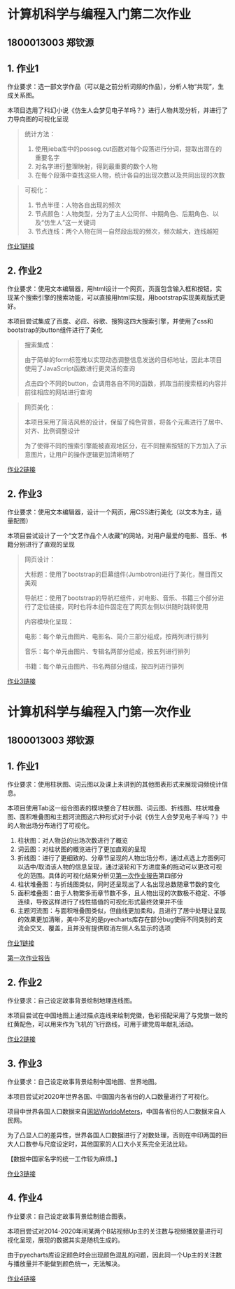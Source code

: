 # 计算机科学与编程入门第二次作业

## 1800013003 郑钦源

## 1. 作业1

作业要求：选一部文学作品（可以是之前分析词频的作品），分析人物“共现”，生成关系图。

本项目选用了科幻小说《仿生人会梦见电子羊吗？》进行人物共现分析，并进行了力导向图的可视化呈现

> 统计方法：
> 1. 使用jieba库中的posseg.cut函数对每个段落进行分词，提取出潜在的重要名字
> 2. 对名字进行整理映射，得到最重要的数个人物
> 3. 在每个段落中查找这些人物，统计各自的出现次数以及共同出现的次数

> 可视化：
> 1. 节点半径：人物各自出现的频次
> 2. 节点颜色：人物类型，分为了主人公同伴、中期角色、后期角色、以及“仿生人”这一关键词
> 3. 节点连线：两个人物在同一自然段出现的频次，频次越大，连线越短

[作业1链接](https://jeff0115.github.io/hw2/t1/关系图-仿生人会梦见电子羊吗.html)

## 2. 作业2

作业要求：使用文本编辑器，用html设计一个网页，页面包含输入框和按钮，实现某个搜索引擎的搜索功能，可以直接用html实现，用bootstrap实现美观版式更好。

本项目尝试集成了百度、必应、谷歌、搜狗这四大搜索引擎，并使用了css和bootstrap的button组件进行了美化

> 搜索集成：
> 
> 由于简单的form标签难以实现动态调整信息发送的目标地址，因此本项目使用了JavaScript函数进行更灵活的查询
> 
> 点击四个不同的button，会调用各自不同的函数，抓取当前搜索框的内容并前往相应的网站进行查询

> 网页美化：
> 
> 本项目采用了简洁风格的设计，保留了纯色背景，将各个元素进行了居中、对齐、比例调整设计
> 
> 为了使得不同的搜索引擎能被直观地区分，在不同搜索按钮的下方加入了示意图片，让用户的操作逻辑更加清晰明了

[作业2链接](https://jeff0115.github.io/hw2/t2/Search.html)

## 2. 作业3

作业要求：使用文本编辑器，设计一个网页，用CSS进行美化（以文本为主，适量配图）

本项目尝试设计了一个“文艺作品个人收藏”的网站，对用户最爱的电影、音乐、书籍分别进行了直观的呈现

> 网页设计：
> 
> 大标题：使用了bootstrap的巨幕组件(Jumbotron)进行了美化，醒目而又美观
> 
> 导航栏：使用了bootstrap的导航栏组件，对电影、音乐、书籍三个部分进行了定位链接，同时也将本组件固定在了网页左侧以供随时跳转使用
> 
> 内容模块化呈现：
> 
> 电影：每个单元由图片、电影名、简介三部分组成，按两列进行排列
> 
> 音乐：每个单元由图片、专辑名两部分组成，按五列进行排列
> 
> 书籍：每个单元由图片、书名两部分组成，按四列进行排列

[作业3链接](https://jeff0115.github.io/hw2/t3/My%20Favourites.html)



# 计算机科学与编程入门第一次作业

## 1800013003 郑钦源

## 1. 作业1

作业要求：使用柱状图、词云图以及课上未讲到的其他图表形式来展现词频统计信息。

本项目使用Tab这一组合图表的模块整合了柱状图、词云图、折线图、柱状堆叠图、面积堆叠图和主题河流图这六种形式对于小说《仿生人会梦见电子羊吗？》中的人物出场分布进行了可视化。

1. 柱状图：对人物总的出场次数进行了概览
2. 词云图：对柱状图的概览进行了更加直观的呈现
3. 折线图：进行了更细致的、分章节呈现的人物出场分布，通过点选上方图例可以选中/取消该人物的信息呈现，通过滚轮和下方进度条的拖动可以更改可视化的范围。具体的可视化结果分析见[第一次作业报告](https://jeff0115.github.io/hw1/Analysis.pdf)第四部分
4. 柱状堆叠图：与折线图类似，同时还呈现出了人名出现总数随章节数的变化
5. 面积堆叠图：由于人物繁多而章节数不多，且人物出现的次数极不稳定、不够连续，导致这样进行了线性插值的可视化形式最终效果并不佳
6. 主题河流图：与面积堆叠图类似，但曲线更加柔和，且进行了居中处理让呈现的效果更加清晰，美中不足的是pyecharts库存在部分bug使得不同类别的支流会交叉、覆盖，且并没有提供取消左侧人名显示的选项

[作业1链接](https://jeff0115.github.io/hw1/task-1.html)

[第一次作业报告](https://jeff0115.github.io/hw1/Analysis.pdf)

## 2. 作业2

作业要求：自己设定故事背景绘制地理连线图。

本项目尝试在中国地图上通过描点连线来绘制党徽，色彩搭配采用了与党旗一致的红黄配色，可以用来作为飞机的飞行路线，可用于建党周年献礼活动。

[作业2链接](https://jeff0115.github.io/hw1/task-2.html)

## 3. 作业3

作业要求：自己设定故事背景绘制中国地图、世界地图。

本项目尝试对2020年世界各国、中国国内各省份的人口数量进行了可视化。

项目中世界各国人口数据来自[网站WorldoMeters](https://www.worldometers.info/world-population/population-by-country/)，中国各省份的人口数据来自人民网。

为了凸显人口的差异性，世界各国人口数据进行了对数处理，否则在中印两国的巨大人口数参与尺度设定时，其他国家的人口大小关系完全无法比较。

【数据中国家名字的统一工作较为麻烦。】

[作业3链接](https://jeff0115.github.io/hw1/task-3.html)

## 4. 作业4

作业要求：自己设定故事背景绘制组合图表。

本项目尝试对2014-2020年间某两个B站视频Up主的关注数与视频播放量进行可视化呈现，展现的数据其实是随机生成的。

由于pyecharts库设定颜色时会出现颜色混乱的问题，因此同一个Up主的关注数与播放量并不能做到颜色统一，无法解决。

[作业4链接](https://jeff0115.github.io/hw1/task-4.html)
